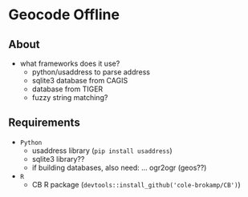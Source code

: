 # Geocode Offline

## About

- what frameworks does it use?
	- python/usaddress to parse address
    - sqlite3 database from CAGIS
    - database from TIGER
    - fuzzy string matching?


## Requirements

- `Python`
  - usaddress library (`pip install usaddress`)
  - sqlite3 library??
  - if building databases, also need: ... ogr2ogr (geos??)
- `R`
  - CB R package (`devtools::install_github('cole-brokamp/CB')`)
